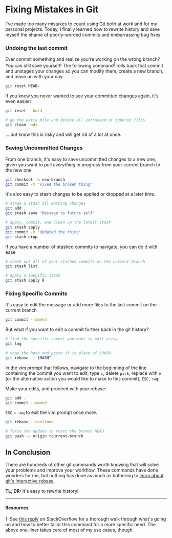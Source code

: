 # Fixing Mistakes in Git

I've made too many mistakes to count using Git both at work and for my personal projects. Today, I finally learned how to rewrite history and save myself the shame of poorly-worded commits and embarrassing bug fixes.

### Undoing the last commit

Ever commit something and realize you're working on the wrong branch? You can still save yourself! The following command<sup>[1](#resource1)</sup> rolls back that commit and unstages your changes so you can modify them, create a new branch, and move on with your day.

```sh
git reset HEAD~
```

If you knew you never wanted to see your committed changes again, it's even easier:

```sh
git reset --hard

# go the extra mile and delete all untracked or ignored files
git clean -ndx
```

... but know this is risky and will get rid of a lot at once.

### Saving Uncommitted Changes

From one branch, it's easy to save uncommitted changes to a new one, given you want to pull _everything_ in progress from your current branch to the new one.

```sh
git checkout -b new-branch
git commit -m "Fixed the broken thing"
```

It's also easy to stash changes to be applied or dropped at a later time.

```sh
# stage & stash all working changes
git add .
git stash save "Message to future self"

# apply, commit, and clean up the latest stash
git stash apply
git commit -m "Updated the thing"
git stash drop
```

If you have a number of stashed commits to navigate, you can do it with ease

```sh
# check out all of your stashed commits on the current branch
git stash list

# apply a specific stash
git stash apply 0
```

### Fixing Specific Commits

It's easy to edit the message or add more files to the last commit on the current branch

```sh
git commit --amend
```

But what if you want to edit a commit further back in the git history?

```sh
# find the specific commit you want to edit using
git log

# copy the hash and paste it in place of $HASH
git rebase -i $HASH^
```

In the vim prompt that follows, navigate to the beginning of the line containing the commit you want to edit, type `i`, delete `pick`, replace with `e` (or the alternative action you would like to make to this commit), `ESC`, `:wq`.

Make your edits, and proceed with your rebase:

```sh
git add .
git commit --amend
```

`ESC` + `:wq` to exit the vim prompt once more.

```sh
git rebase --continue

# force the update to reset the branch HEAD
git push -u origin +current-branch
```

## In Conclusion

There are hundreds of other git commands worth knowing that will solve your problems and improve your workflow. These commands have done wonders for me, but nothing has done as much as bothering to [learn about git's interactive rebase](git/interactive-rebase.md).

**TL; DR:** It's easy to rewrite history!

---

#### Resources

<a name="resource1">1</a>: See [this reply](https://stackoverflow.com/a/927386/8761234) on StackOverflow for a thorough walk through what's going on and how to better tailor this command for a more specific need. The above one-liner takes care of most of my use cases, though.
